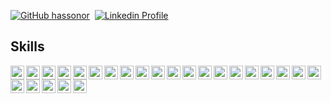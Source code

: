 
[![GitHub hassonor](https://img.shields.io/github/followers/hassonor?label=follow&style=social)](https://github.com/hassonor)&nbsp;
[![Linkedin Profile](https://img.shields.io/badge/-OR%20HASSON-blue?style=flat-square&logo=Linkedin&logoColor=white)](https://www.linkedin.com/in/orhasson/)&nbsp;
<!-- ![Visitors](https://visitor-badge.glitch.me/badge?page_id=hassonor/hassonor)&nbsp; -->

<h2> Skills </h2>
<img width="22px" title="Javascript" align="left" src="https://raw.githubusercontent.com/rahulbanerjee26/githubAboutMeGenerator/main/icons/javascript.svg">
<img width="22px" title="Typescript" align="left" src="https://raw.githubusercontent.com/rahulbanerjee26/githubAboutMeGenerator/main/icons/typescript.svg">
<img width="22px" title="React" align="left" src="https://raw.githubusercontent.com/rahulbanerjee26/githubAboutMeGenerator/main/icons/reactjs.svg">
<img width="22px" title="Redux" align="left" src="https://raw.githubusercontent.com/rahulbanerjee26/githubAboutMeGenerator/main/icons/redux.svg">
<img width="22px" title="HTML" align="left" src="https://raw.githubusercontent.com/rahulbanerjee26/githubAboutMeGenerator/main/icons/html.svg">
<img width="22px" title="CSS" align="left" src="https://raw.githubusercontent.com/rahulbanerjee26/githubAboutMeGenerator/main/icons/css.svg">
<img width="22px" title="Nodejs" align="left" src="https://raw.githubusercontent.com/rahulbanerjee26/githubAboutMeGenerator/main/icons/nodejs.svg">
<img width="22px" title="MongoDB" align="left" src="https://raw.githubusercontent.com/rahulbanerjee26/githubAboutMeGenerator/main/icons/mongodb.svg">
<img width="22px" title="Java" align="left" src="https://raw.githubusercontent.com/rahulbanerjee26/githubAboutMeGenerator/main/icons/java.svg">
<img width="22px" title="Java" align="left" src="https://raw.githubusercontent.com/rahulbanerjee26/githubAboutMeGenerator/main/icons/csharp.svg">
<img width="22px" title="MySql" align="left" src="https://raw.githubusercontent.com/rahulbanerjee26/githubAboutMeGenerator/main/icons/mysql.svg">
<img width="22px" title="Python" align="left" src="https://raw.githubusercontent.com/rahulbanerjee26/githubAboutMeGenerator/main/icons/python.svg">
<img width="22px" title="Git" align="left" src="https://raw.githubusercontent.com/rahulbanerjee26/githubAboutMeGenerator/main/icons/git.svg">
<img width="22px" title="GitHub" align="left" src="https://raw.githubusercontent.com/rahulbanerjee26/githubAboutMeGenerator/main/icons/github.svg">
<img width="22px" title="Git" align="left" src="https://raw.githubusercontent.com/rahulbanerjee26/githubAboutMeGenerator/main/icons/postgresql.svg">
<img width="22px" title="Git" align="left" src="https://raw.githubusercontent.com/rahulbanerjee26/githubAboutMeGenerator/main/icons/docker.svg">
<img width="22px" title="Git" align="left" src="https://raw.githubusercontent.com/rahulbanerjee26/githubAboutMeGenerator/main/icons/redis.svg">
<img width="22px" title="Git" align="left" src="https://raw.githubusercontent.com/rahulbanerjee26/githubAboutMeGenerator/main/icons/aws.svg">
<img width="22px" title="Git" align="left" src="https://raw.githubusercontent.com/rahulbanerjee26/githubAboutMeGenerator/main/icons/kubernetes.svg">
<img width="22px" title="Git" align="left" src="https://raw.githubusercontent.com/rahulbanerjee26/githubAboutMeGenerator/main/icons/azure.svg">
<img width="22px" title="Git" align="left" src="https://raw.githubusercontent.com/rahulbanerjee26/githubAboutMeGenerator/main/icons/jenkins.svg">
<img width="22px" title="Git" align="left" src="https://raw.githubusercontent.com/rahulbanerjee26/githubAboutMeGenerator/main/icons/cypress.svg">
<img width="22px" title="Git" align="left" src="https://raw.githubusercontent.com/rahulbanerjee26/githubAboutMeGenerator/main/icons/selenium.svg">
<img width="22px" title="Git" align="left" src="https://raw.githubusercontent.com/rahulbanerjee26/githubAboutMeGenerator/main/icons/grafana.svg">
<img width="22px" title="Git" align="left" src="https://raw.githubusercontent.com/rahulbanerjee26/githubAboutMeGenerator/main/icons/kibana.svg">

<!-- <br>
<br>

<h2> GitHub Stats </h2>

![OR HASSON GitHub Stats](https://github-readme-stats.vercel.app/api?username=hassonor&count_private=true&show_icons=true)
<br>
![Top Langs](https://github-readme-stats.vercel.app/api/top-langs/?username=hassonor&layout=compact&card_width=445&exclude_repo=nand2tetris&langs_count=10)
 -->

